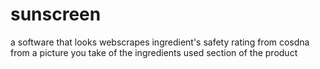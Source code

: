 # sunscreen
a software that looks webscrapes ingredient's safety rating from cosdna from a picture you take of the ingredients used section of the product 
